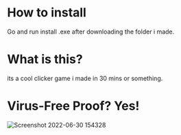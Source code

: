 # How to install
Go and run install .exe after downloading the folder i made.
# What is this?
its a cool clicker game i made in 30 mins or something.
# Virus-Free Proof? Yes!
![Screenshot 2022-06-30 154328](https://user-images.githubusercontent.com/74159747/176763803-1adea5d0-59f7-4b7b-932b-8e3f7c734df6.png)

